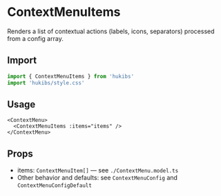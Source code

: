 # ContextMenuItems

Renders a list of contextual actions (labels, icons, separators) processed from a config array.

## Import

```ts
import { ContextMenuItems } from 'hukibs'
import 'hukibs/style.css'
```

## Usage

```vue
<ContextMenu>
  <ContextMenuItems :items="items" />
</ContextMenu>
```

## Props

- items: `ContextMenuItem[]` — see `./ContextMenu.model.ts`
- Other behavior and defaults: see `ContextMenuConfig` and `ContextMenuConfigDefault`
